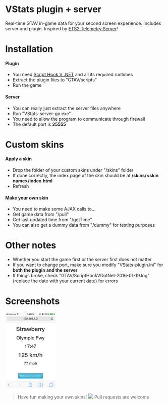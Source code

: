# VStats plugin + server
Real-time GTAV in-game data for your second screen experience. Includes server and plugin.
Inspired by [ETS2 Telemetry Server](https://github.com/Funbit/ets2-telemetry-server)!

# Installation
#### Plugin
- You need [Script Hook V .NET](https://github.com/crosire/scripthookvdotnet/tree/master) and all its required runtimes
- Extract the plugin files to "GTAV/scripts"
- Run the game

#### Server
- You can really just extract the server files anywhere
- Run "VStats-server-go.exe"
- You need to allow the program to communicate through firewall
- The default port is **25555**

# Custom skins
#### Apply a skin
- Drop the folder of your custom skins under "/skins" folder
- If done correctly, the index page of the skin should be at **/skins/\<skin name\>/index.html**
- Refresh 

#### Make your own skin
- You need to make some AJAX calls to...
- Get game data from "/pull"
- Get last updated time from "/getTime"
- You can also get a dummy data from "/dummy" for testing purposes

# Other notes
- Whether you start the game first or the server first does not matter
- If you want to change port, make sure you modify "VStats-plugin.ini" for **both the plugin and the server**
- If things broke, check "GTAV/ScriptHookVDotNet-2016-01-19.log" (replace the date with your current date) for errors

# Screenshots
<img src="/Images/example.PNG" width="160">

> Have fun making your own skins! <img src="https://github.com/favicon.ico" width="32"> Pull requests are welcome
